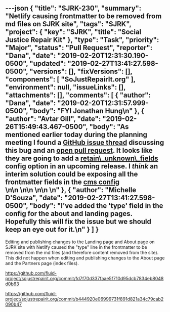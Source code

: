 ---json
{
  "title": "SJRK-230",
  "summary": "Netlify causing frontmatter to be removed from md files on SJRK site",
  "tags": "SJRK",
  "project": {
    "key": "SJRK",
    "title": "Social Justice Repair Kit"
  },
  "type": "Task",
  "priority": "Major",
  "status": "Pull Request",
  "reporter": "Dana",
  "date": "2019-02-20T12:31:30.190-0500",
  "updated": "2019-02-27T13:41:27.598-0500",
  "versions": [],
  "fixVersions": [],
  "components": [
    "SoJustRepairIt.org"
  ],
  "environment": null,
  "issueLinks": [],
  "attachments": [],
  "comments": [
    {
      "author": "Dana",
      "date": "2019-02-20T12:31:57.999-0500",
      "body": "FYI Jonathan Hung\n"
    },
    {
      "author": "Avtar Gill",
      "date": "2019-02-26T15:49:43.467-0500",
      "body": "As mentioned earlier today during the planning meeting I found a [GitHub issue thread](https://github.com/netlify/netlify-cms/issues/1338) discussing this bug and an [open pull request](https://github.com/netlify/netlify-cms/pull/1820). It looks like they are going to add a [retain\\_unknown\\_fields](https://github.com/netlify/netlify-cms/pull/1820#issuecomment-460004634) config option in an upcoming release. I *think* an interim solution could be exposing all the frontmatter fields in the [cms config](https://github.com/fluid-project/sojustrepairit.org/blob/master/static/admin/config.yml#L19-L45)&#x20;\n\n \n\n \n\n \n"
    },
    {
      "author": "Michelle D'Souza",
      "date": "2019-02-27T13:41:27.598-0500",
      "body": "I've added the 'type' field in the config for the about and landing pages. Hopefully this will fix the issue but we should keep an eye out for it.\n"
    }
  ]
}
---
Editing and publishing changes to the Landing page and About page on SJRK site with Netlify caused the "type" line in the frontmatter to be removed from the md files (and therefore content removed from the site).  This did not happen when editing and publishing changes to the About page and the Partners page (index files).

<https://github.com/fluid-project/sojustrepairit.org/commit/fd7f70d337faae5f710d95dcb7834eb8048d0b63>

<https://github.com/fluid-project/sojustrepairit.org/commit/b444920e06999731f891d821a34c79cab2090b47>

 

        